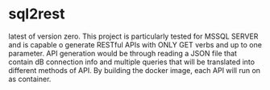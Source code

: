 # sql2rest 
latest of version zero.
This project is particularly tested for MSSQL SERVER and is capable o generate RESTful APIs with ONLY GET verbs and up to one parameter.
API generation would be through reading a JSON file that contain dB connection  info and multiple queries that will be translated into different methods  of API.
By building the docker image, each API will run on as container.

